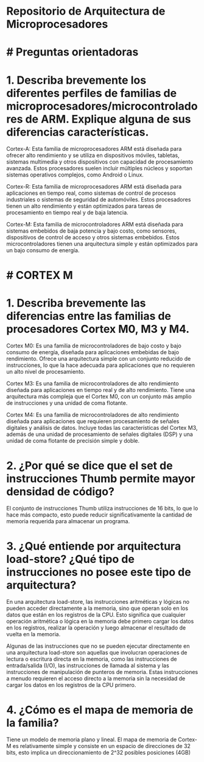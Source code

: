 # Repositorio de Arquitectura de Microprocesadores

# # Preguntas orientadoras

# 1. Describa brevemente los diferentes perfiles de familias de microprocesadores/microcontroladores de ARM. Explique alguna de sus diferencias características.

Cortex-A: Esta familia de microprocesadores ARM está diseñada para ofrecer alto rendimiento y se utiliza en dispositivos móviles, tabletas, sistemas multimedia y otros dispositivos con capacidad de procesamiento avanzada. Estos procesadores suelen incluir múltiples núcleos y soportan sistemas operativos complejos, como Android o Linux.

Cortex-R: Esta familia de microprocesadores ARM está diseñada para aplicaciones en tiempo real, como sistemas de control de procesos industriales o sistemas de seguridad de automóviles. Estos procesadores tienen un alto rendimiento y están optimizados para tareas de procesamiento en tiempo real y de baja latencia.

Cortex-M: Esta familia de microcontroladores ARM está diseñada para sistemas embebidos de baja potencia y bajo costo, como sensores, dispositivos de control de acceso y otros sistemas embebidos. Estos microcontroladores tienen una arquitectura simple y están optimizados para un bajo consumo de energía.

# # CORTEX M

# 1. Describa brevemente las diferencias entre las familias de procesadores Cortex M0, M3 y M4.

Cortex M0: Es una familia de microcontroladores de bajo costo y bajo consumo de energía, diseñada para aplicaciones embebidas de bajo rendimiento. Ofrece una arquitectura simple con un conjunto reducido de instrucciones, lo que la hace adecuada para aplicaciones que no requieren un alto nivel de procesamiento. 

Cortex M3: Es una familia de microcontroladores de alto rendimiento diseñada para aplicaciones en tiempo real y de alto rendimiento. Tiene una arquitectura más compleja que el Cortex M0, con un conjunto más amplio de instrucciones y una unidad de coma flotante. 

Cortex M4: Es una familia de microcontroladores de alto rendimiento diseñada para aplicaciones que requieren procesamiento de señales digitales y análisis de datos. Incluye todas las características del Cortex M3, además de una unidad de procesamiento de señales digitales (DSP) y una unidad de coma flotante de precisión simple y doble. 


# 2. ¿Por qué se dice que el set de instrucciones Thumb permite mayor densidad de código?

El conjunto de instrucciones Thumb utiliza instrucciones de 16 bits, lo que lo hace más compacto, esto puede reducir significativamente la cantidad de memoria requerida para almacenar un programa.

# 3. ¿Qué entiende por arquitectura load-store? ¿Qué tipo de instrucciones no posee este tipo de arquitectura?

En una arquitectura load-store, las instrucciones aritméticas y lógicas no pueden acceder directamente a la memoria, sino que operan solo en los datos que están en los registros de la CPU. Esto significa que cualquier operación aritmética o lógica en la memoria debe primero cargar los datos en los registros, realizar la operación y luego almacenar el resultado de vuelta en la memoria.

Algunas de las instrucciones que no se pueden ejecutar directamente en una arquitectura load-store son aquellas que involucran operaciones de lectura o escritura directa en la memoria, como las instrucciones de entrada/salida (I/O), las instrucciones de llamada al sistema y las instrucciones de manipulación de punteros de memoria. Estas instrucciones a menudo requieren el acceso directo a la memoria sin la necesidad de cargar los datos en los registros de la CPU primero.

# 4. ¿Cómo es el mapa de memoria de la familia?

Tiene un modelo de memoria plano y lineal. El mapa de memoria de Cortex-M es relativamente simple y consiste en un espacio de direcciones de 32 bits, esto implica un direccionamiento de 2^32 posibles posiciones (4GB)






